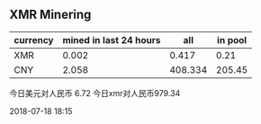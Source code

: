 ## XMR Minering

|currency|mined in last 24 hours|all|in pool|
|---|---|---|---|
|XMR|0.002|0.417|0.21|
|CNY|2.058|408.334|205.45|

今日美元对人民币 6.72	今日xmr对人民币979.34


2018-07-18 18:15